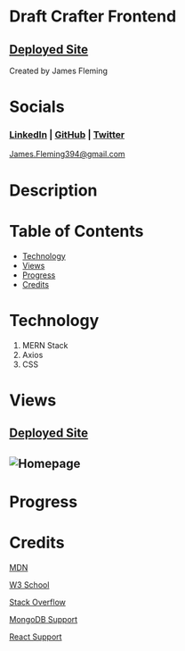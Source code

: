 # Draft Crafter Frontend

## [Deployed Site]()
Created by James Fleming
# Socials

### [LinkedIn](https://www.linkedin.com/in/james--fleming/) | [GitHub](https://github.com/James-fleming394) | [Twitter](https://twitter.com/jflem394) 

James.Fleming394@gmail.com

# Description


# Table of Contents

- [Technology](#technology)
- [Views](#views)
- [Progress](#Progress)
- [Credits](#credits)

# Technology

1. MERN Stack
2. Axios
3. CSS

# Views 

## [Deployed Site](https://teachers-pet.herokuapp.com/)

## ![Homepage]()

# Progress

# Credits 

[MDN](https://developer.mozilla.org/en-US/)

[W3 School](https://www.w3schools.com/)

[Stack Overflow](https://stackoverflow.com/)

[MongoDB Support](https://www.mongodb.com/home)

[React Support](https://reactjs.org/community/support.html)
